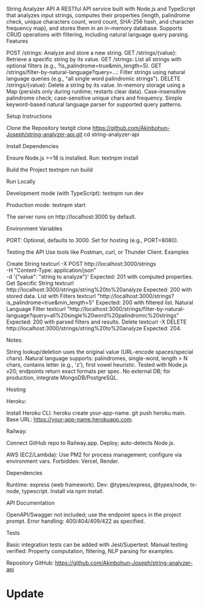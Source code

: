 String Analyzer API
A RESTful API service built with Node.js and TypeScript that analyzes input strings, computes their properties (length, palindrome check, unique characters count, word count, SHA-256 hash, and character frequency map), and stores them in an in-memory database. Supports CRUD operations with filtering, including natural language query parsing.
Features

POST /strings: Analyze and store a new string.
GET /strings/{value}: Retrieve a specific string by its value.
GET /strings: List all strings with optional filters (e.g., ?is_palindrome=true&min_length=5).
GET /strings/filter-by-natural-language?query=...: Filter strings using natural language queries (e.g., "all single word palindromic strings").
DELETE /strings/{value}: Delete a string by its value.
In-memory storage using a Map (persists only during runtime; restarts clear data).
Case-insensitive palindrome check; case-sensitive unique chars and frequency.
Simple keyword-based natural language parser for supported query patterns.

Setup Instructions

Clone the Repository
textgit clone https://github.com/Akinbohun-Joseph/string-analyzer-api.git
cd string-analyzer-api

Install Dependencies

Ensure Node.js >=18 is installed.
Run:
textnpm install



Build the Project
textnpm run build

Run Locally

Development mode (with TypeScript):
textnpm run dev

Production mode:
textnpm start

The server runs on http://localhost:3000 by default.


Environment Variables

PORT: Optional, defaults to 3000. Set for hosting (e.g., PORT=8080).



Testing the API
Use tools like Postman, curl, or Thunder Client.
Examples

Create String
textcurl -X POST http://localhost:3000/strings \
  -H "Content-Type: application/json" \
  -d '{"value": "string to analyze"}'
Expected: 201 with computed properties.
Get Specific String
textcurl http://localhost:3000/strings/string%20to%20analyze
Expected: 200 with stored data.
List with Filters
textcurl "http://localhost:3000/strings?is_palindrome=true&min_length=5"
Expected: 200 with filtered list.
Natural Language Filter
textcurl "http://localhost:3000/strings/filter-by-natural-language?query=all%20single%20word%20palindromic%20strings"
Expected: 200 with parsed filters and results.
Delete
textcurl -X DELETE http://localhost:3000/strings/string%20to%20analyze
Expected: 204.


Notes:

String lookup/deletion uses the original value (URL-encode spaces/special chars).
Natural language supports: palindromes, single-word, length > N chars, contains letter (e.g., 'z'), first vowel heuristic.
Tested with Node.js v20; endpoints return exact formats per spec.
No external DB; for production, integrate MongoDB/PostgreSQL.



Hosting

Heroku:

Install Heroku CLI.
heroku create your-app-name.
git push heroku main.
Base URL: https://your-app-name.herokuapp.com.


Railway:

Connect GitHub repo to Railway.app.
Deploy; auto-detects Node.js.


AWS (EC2/Lambda): Use PM2 for process management; configure via environment vars.
Forbidden: Vercel, Render.

Dependencies

Runtime: express (web framework).
Dev: @types/express, @types/node, ts-node, typescript.
Install via npm install.

API Documentation

OpenAPI/Swagger not included; use the endpoint specs in the project prompt.
Error handling: 400/404/409/422 as specified.

Tests

Basic integration tests can be added with Jest/Supertest.
Manual testing verified: Property computation, filtering, NLP parsing for examples.

Repository
GitHub: https://github.com/Akinbohun-Joseph/string-analyzer-api 
# Update
